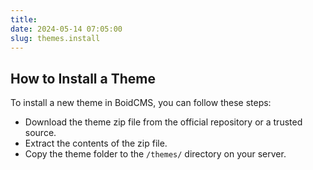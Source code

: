 ```yaml
---
title:
date: 2024-05-14 07:05:00
slug: themes.install
---
```


## How to Install a Theme
To install a new theme in BoidCMS, you can follow these steps:

- Download the theme zip file from the official repository or a trusted source.
- Extract the contents of the zip file.
- Copy the theme folder to the `/themes/` directory on your server.

